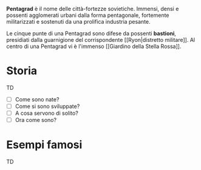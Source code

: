 **Pentagrad** è il nome delle città-fortezze sovietiche. Immensi, densi e possenti agglomerati urbani dalla forma pentagonale, fortemente militarizzati e sostenuti da una prolifica industria pesante. 

Le cinque punte di una Pentagrad sono difese da possenti **bastioni**, presidiati dalla guarnigione del corrispondente [[Ryon|distretto militare]].
Al centro di una Pentagrad vi è l'immenso [[Giardino della Stella Rossa]].
# Storia
TD
- [ ] Come sono nate?
- [ ] Come si sono sviluppate?
- [ ] A cosa servono di solito?
- [ ] Ora come sono?
# Esempi famosi
TD


